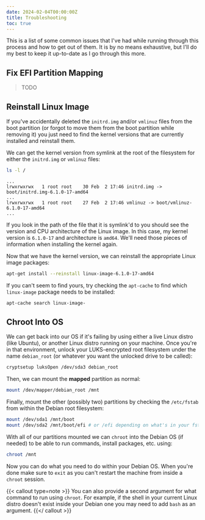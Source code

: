 ```yaml
---
date: 2024-02-04T00:00:00Z
title: Troubleshooting
toc: true
---
```


This is a list of some common issues that I've had while running through this process and how to get out of them. It is
by no means exhaustive, but I'll do my best to keep it up-to-date as I go through this more.

<!--more-->

## Fix EFI Partition Mapping

> TODO

## Reinstall Linux Image

If you've accidentally deleted the `initrd.img` and/or `vmlinuz` files from the boot partition (or forgot to move them
from the boot partition while removing it) you just need to find the kernel versions that are currently installed and
reinstall them.

We can get the kernel version from symlink at the root of the filesystem for either the `initrd.img` or `vmlinuz` files:

```bash
ls -l /
```

```text
...
lrwxrwxrwx   1 root root    30 Feb  2 17:46 initrd.img -> boot/initrd.img-6.1.0-17-amd64
...
lrwxrwxrwx   1 root root    27 Feb  2 17:46 vmlinuz -> boot/vmlinuz-6.1.0-17-amd64
...
```

If you look in the path of the file that it is symlink'd to you should see the version and CPU architecture of the Linux
image. In this case, my kernel version is `6.1.0-17` and architecture is `amd64`. We'll need those pieces of information
when installing the kernel again.

Now that we have the kernel version, we can reinstall the appropriate Linux image packages:

```bash
apt-get install --reinstall linux-image-6.1.0-17-amd64
```

If you can't seem to find yours, try checking the `apt-cache` to find which `linux-image` package needs to be installed:

```bash
apt-cache search linux-image-
```

## Chroot Into OS

We can get back into our OS if it's failing by using either a live Linux distro (like Ubuntu), or another Linux distro
running on your machine. Once you're in that environment, unlock your LUKS-encrypted root filesystem under the name
`debian_root` (or whatever you want the unlocked drive to be called):

```bash
cryptsetup luksOpen /dev/sda3 debian_root
```

Then, we can mount the **mapped** partition as normal:

```bash
mount /dev/mapper/debian_root /mnt
```

Finally, mount the other (possibly two) partitions by checking the `/etc/fstab` from within the Debian root filesystem:

```bash
mount /dev/sda1 /mnt/boot
mount /dev/sda2 /mnt/boot/efi # or /efi depending on what's in your fstab
```

With all of our partitions mounted we can `chroot` into the Debian OS (if needed) to be able to run commands, install
packages, etc. using:

```bash
chroot /mnt
```

Now you can do what you need to do within your Debian OS. When you're done make sure to `exit` as you can't restart the
machine from inside a `chroot` session.

{{< callout type=note >}}
You can also provide a second argument for what command to run using `chroot`. For example, if the shell in your current
Linux distro doesn't exist inside your Debian one you may need to add `bash` as an argument.
{{</ callout >}}

